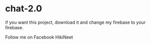 # chat-2.0

if you want this project, download it and change my firebase to your firebase.

Follow me on Facebook HikiNeet
